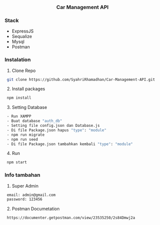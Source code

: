 <div id="top"></div>
</br>
<h3 align="center">Car Management API</h3>
</h3>

### Stack 
- ExpressJS
- Sequalize
- Mysql
- Postman

### Instalation
1. Clone Repo
```sh
 git clone https://github.com/SyahriRhamadhan/Car-Management-API.git
```
2. Install packages
```sh
 npm install
```
3. Setting Database
```sh
 - Run XAMPP
 - Buat database "auth_db"
 - Setting file config.json dan Database.js
 - Di file Package.json hapus "type": "module"
 - npm run migrate
 - npm run seed
 - Di file Package.json tambahkan kembali "type": "module"
```
4. Run
```sh
 npm start
```

### Info tambahan
1. Super Admin
```sh
 email: admin@gmail.com
 password: 123456
```
2. Postman Documetation
```sh
 https://documenter.getpostman.com/view/23535250/2s84Dmwj2a
```